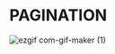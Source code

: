 # PAGINATION
![ezgif com-gif-maker (1)](https://user-images.githubusercontent.com/98197909/211307500-8831e76e-bf7c-467e-b794-dc16d761a90b.gif)

